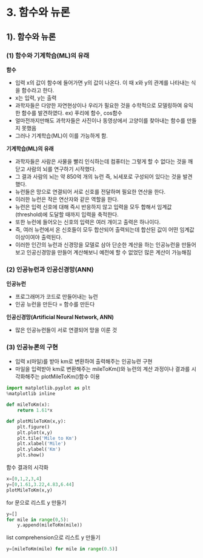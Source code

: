 # 3. 함수와 뉴론

## 1).  함수와 뉴론
### (1) 함수와 기계학습(ML)의 유래



**함수**
- 입력 x의 값이 함수에 들어가면 y의 값이 나온다. 이 때 x와 y의 관계를 나타내는 식을 함수라고 한다.
- x는 입력, y는 출력
- 과학자들은 다양한 자연현상이나 우리가 필요한 것을 수학적으로 모델링하여 유익한 함수를 발견하였다. ex) 푸리에 함수, cos함수
- 얼마전까지만해도 과학자들은 사진이나 동영상에서 고양이를 찾아내는 함수를 만들지 못했음
- 그러나 기계학습(ML)이 이를 가능하게 함.



**기계학습(ML)의 유래**

- 과학자들은 사람은 사물을 빨리 인식하는데 컴퓨터는 그렇게 할 수 없다는 것을 깨닫고 사람의 뇌를 연구하기 시작했다.
- 그 결과 사람의 뇌는 약 850억 개의 뉴런 즉, 뇌세포로 구성되어 있다는 것을 발견했다.
- 뉴런들은 망으로 연결되어 서로 신호를 전달하며 필요한 연산을 한다.
- 이러한 뉴런은 작은 연산자와 같은 역할을 한다.
- 뉴런은 입력 신호에 대해 즉시 반응하지 않고 입력을 모두 합해서 임계값(threshold)에 도달할 때까지 입력을 축적한다.
- 또한 뉴런에 들어오는 신호의 입력은 여러 개이고 출력은 하나이다.
- 즉, 여러 뉴런에서 온 신호들이 모두 합산되어 출력되는데 합산된 값이 어떤 임계값 이상이여야 출력된다.
- 이러한 인간의 뉴런과 신경망을 모델로 삼아 단순한 계산을 하는 인공뉴런을 만들어보고 인공신경망을 만들어 계산해보니 예전에 할 수 없었던 많은 계산이 가능해짐



### (2) 인공뉴런과 인공신경망(ANN)



**인공뉴런**
- 프로그래머가 코드로 만들어내는 뉴런
- 인공 뉴런을 만든다 = 함수를 만든다



**인공신경망(Artificial Neural Network, ANN)**
- 많은 인공뉴런들이 서로 연결되어 망을 이룬 것



### (3) 인공뉴론의 구현

- 입력 x(마일)를 받아 km로 변환하여 출력해주는 인공뉴련 구현
- 마일을 입력받아 km로 변환해주는 mileToKm()와 뉴런의 계산 과정이나 결과를 시각화해주는 plotMileToKm()함수 이용


```python
import matplotlib.pyplot as plt
%matplotlib inline

def mileToKm(x):
    return 1.61*x

def plotMileToKm(x,y):
    plt.figure()
    plt.plot(x,y)
    plt.tile('Mile to Km')
    plt.xlabel('Mile')
    plt.ylabel('Km')
    plt.show()
```

함수 결과의 시각화

```python
x=[0,1,2,3,4]
y=[0,1.61,3.22,4.83,6.44]
plotMileToKm(x,y)
```

for 문으로 리스트 y 만들기

```python
y=[]
for mile in range(0,5):
    y.append(mileToKm(mile))

```

list comprehension으로 리스트 y 만들기

```python
y=[mileToKm(mile) for mile in range(0.5)]
```
